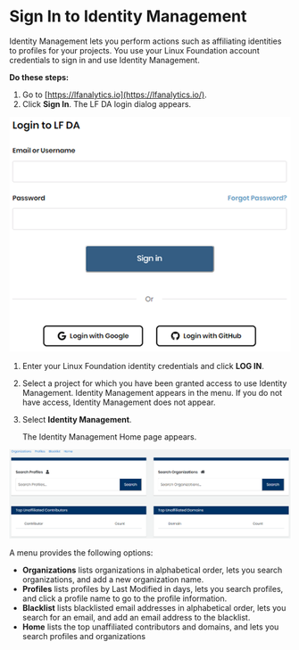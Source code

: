 # Sign In to Identity Management

Identity Management lets you perform actions such as affiliating identities to profiles for your projects. You use your Linux Foundation account credentials to sign in and use Identity Management.

**Do these steps:**

1. Go to [https://lfanalytics.io](https://lfanalytics.io/).
2. Click **Sign In**. The LF DA login dialog appears.

![](../.gitbook/assets/log-in%20%282%29.png)

1. Enter your Linux Foundation identity credentials and click **LOG IN**.
2. Select a project for which you have been granted access to use Identity Management. Identity Management appears in the menu. If you do not have access, Identity Management does not appear.
3. Select **Identity Management**.

   The Identity Management Home page appears.

![](../.gitbook/assets/identity-management-home-page%20%281%29.png)

A menu provides the following options:

* **Organizations** lists organizations in alphabetical order, lets you search organizations, and add a new organization name.
* **Profiles** lists profiles by Last Modified in days, lets you search profiles, and click a profile name to go to the profile information.
* **Blacklist** lists blacklisted email addresses in alphabetical order, lets you search for an email, and add an email address to the blacklist.
* **Home** lists the top unaffiliated contributors and domains, and lets you search profiles and organizations

